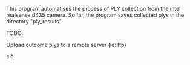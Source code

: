 This program automatises the process of PLY collection from the intel realsense d435 camera.
So far, the program saves collected plys in the directory "ply_results".

TODO:

Upload outcome plys to a remote server (ie: ftp)

cià
